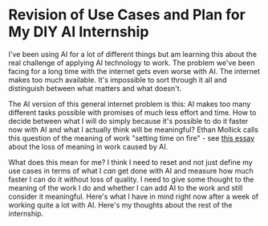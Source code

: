 # Revision of Use Cases and Plan for My DIY AI Internship

I've been using AI for a lot of different things but am learning this about the real challenge of applying AI technology to work. The problem we've been facing for a long time with the internet gets even worse with AI. The internet makes too much available. It's impossible to sort through it all and distinguish between what matters and what doesn't.

The AI version of this general internet problem is this: AI makes too many different tasks possible with promises of much less effort and time. How to decide between what I will do simply because it's possible to do it faster now with AI and what I actually think will be meaningful? Ethan Mollick calls this question of the meaning of work "setting time on fire" - see [this essay](https://www.oneusefulthing.org/p/setting-time-on-fire-and-the-temptation) about the loss of meaning in work caused by AI.

What does this mean for me? I think I need to reset and not just define my use cases in terms of what I *can* get done with AI and measure how much faster I can do it without loss of quality. I need to give some thought to the meaning of the work I do and whether I can add AI to the work and still consider it meaningful. Here's what I have in mind right now after a week of working quite a lot with AI. Here's my thoughts about the rest of the internship.

